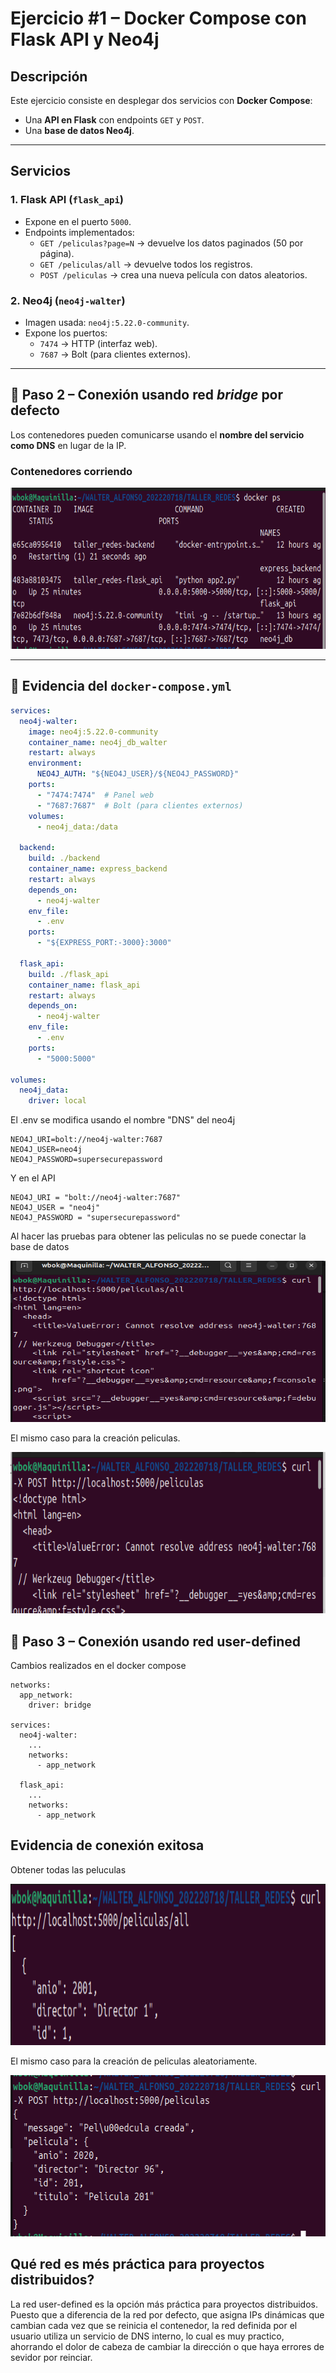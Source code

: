 # Ejercicio #1 – Docker Compose con Flask API y Neo4j

## Descripción
Este ejercicio consiste en desplegar dos servicios con **Docker Compose**:
- Una **API en Flask** con endpoints `GET` y `POST`.
- Una **base de datos Neo4j**.

---

## Servicios
### 1. Flask API (`flask_api`)  
- Expone en el puerto `5000`.  
- Endpoints implementados:  
  - `GET /peliculas?page=N` → devuelve los datos paginados (50 por página).  
  - `GET /peliculas/all` → devuelve todos los registros.  
  - `POST /peliculas` → crea una nueva película con datos aleatorios.  

### 2. Neo4j (`neo4j-walter`)  
- Imagen usada: `neo4j:5.22.0-community`.  
- Expone los puertos:  
  - `7474` → HTTP (interfaz web).  
  - `7687` → Bolt (para clientes externos).  

---

## 🔹 Paso 2 – Conexión usando red *bridge* por defecto

Los contenedores pueden comunicarse usando el **nombre del servicio como DNS** en lugar de la IP.  

### Contenedores corriendo
<p align="center">
  <img width="624" height="258" alt="Contenedores corriendo" src="https://github.com/WBOK-GM/COMPOSE_DNS/blob/main/Images/Screenshot%20From%202025-09-16%2007-16-02.png" />
</p>

---

## 📄 Evidencia del `docker-compose.yml`

```yaml
services:
  neo4j-walter:
    image: neo4j:5.22.0-community
    container_name: neo4j_db_walter
    restart: always
    environment:
      NEO4J_AUTH: "${NEO4J_USER}/${NEO4J_PASSWORD}"
    ports:
      - "7474:7474"  # Panel web
      - "7687:7687"  # Bolt (para clientes externos)
    volumes:
      - neo4j_data:/data

  backend:
    build: ./backend
    container_name: express_backend
    restart: always
    depends_on:
      - neo4j-walter
    env_file:
      - .env
    ports:
      - "${EXPRESS_PORT:-3000}:3000"

  flask_api:
    build: ./flask_api
    container_name: flask_api
    restart: always
    depends_on:
      - neo4j-walter
    env_file:
      - .env
    ports:
      - "5000:5000"

volumes:
  neo4j_data:
    driver: local
```

El .env se modifica usando el nombre "DNS" del neo4j 

```
NEO4J_URI=bolt://neo4j-walter:7687
NEO4J_USER=neo4j
NEO4J_PASSWORD=supersecurepassword
```

Y en el API 

```
NEO4J_URI = "bolt://neo4j-walter:7687"
NEO4J_USER = "neo4j"
NEO4J_PASSWORD = "supersecurepassword"
```

Al hacer las pruebas para obtener las peliculas no se puede conectar la base de datos

<img width="624" height="258" alt="image" src="https://github.com/WBOK-GM/COMPOSE_DNS/blob/main/Images/Screenshot%20From%202025-09-16%2008-17-17.png" />

El mismo caso para la creación peliculas.

<img width="624" height="258" alt="image" src="https://github.com/WBOK-GM/COMPOSE_DNS/blob/main/Images/Screenshot%20From%202025-09-16%2008-18-17.png" />

## 🔹 Paso 3 – Conexión usando red user-defined

Cambios realizados en el docker compose

```
networks:
  app_network:
    driver: bridge

services:
  neo4j-walter:
    ...
    networks:
      - app_network

  flask_api:
    ...
    networks:
      - app_network

```

## Evidencia de conexión exitosa

Obtener todas las peluculas

<img width="624" height="258" alt="image" src="https://github.com/WBOK-GM/COMPOSE_DNS/blob/main/Images/Screenshot%20From%202025-09-16%2007-31-05.png" />

El mismo caso para la creación de peliculas aleatoriamente. 

<img width="624" height="258" alt="image" src="https://github.com/WBOK-GM/COMPOSE_DNS/blob/main/Images/Screenshot%20From%202025-09-16%2007-32-10.png" />

## Qué red es més práctica para proyectos distribuidos? 

La red user-defined es la opción más práctica para proyectos distribuidos. Puesto  que a diferencia de la red por defecto, que asigna IPs dinámicas que cambian cada vez que se reinicia el contenedor, la red definida por el usuario utiliza un servicio de DNS interno, lo cual es muy practico, ahorrando el dolor de cabeza de cambiar la dirección o que haya errores de sevidor por reinciar. 



